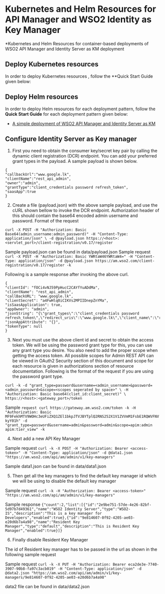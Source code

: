 # Kubernetes and Helm Resources for API Manager and WSO2 Identity as Key Manager

*Kubernetes and Helm Resources for container-based deployments of WSO2 API Manager and Identity Server as KM deployment

## Deploy Kubernetes resources

In order to deploy Kubernetes resources , follow the **Quick Start Guide
given below:

## Deploy Helm resources

In order to deploy Helm resources for each deployment pattern, follow the **Quick Start Guide** for each deployment pattern
given below:

* [A simple deployment of WSO2 API Manager and Identity Server as KM](advanced/am-is-pattern-1/README.md)

## Configure Identity Server as Key manager 

1.  First you need to obtain the consumer key/secret key pair by calling the dynamic client registration (DCR) endpoint. You can add your preferred grant types in the payload. A sample payload is shown below.
  ```
  {
  "callbackUrl":"www.google.lk",
  "clientName":"rest_api_admin",
  "owner":"admin",
  "grantType":"client_credentials password refresh_token",
  "saasApp":true
  }
```


2.  Create a file (payload.json) with the above sample payload, and use the cURL shown bellow to invoke the DCR endpoint. Authorization header of this should contain the base64 encoded admin username and password. Format of the request

  `
  curl -X POST -H "Authorization: Basic Base64(admin_username:admin_password)" -H "Content-Type: application/json"
  \ -d @payload.json https://<host>:<servlet_port>/client-registration/v0.17/register
  `
  
Sample payload.json can be found in data/payload.json
Sample request 
`
curl -X POST -H "Authorization: Basic YWRtaW46YWRtaW4=" -H "Content-Type: application/json" -d @payload.json https://am.wso2.com/client-registration/v0.17/register -k
`

Following is a sample response after invoking the above curl.
```
{
"clientId": "fOCi4vNJ59PpHucC2CAYfYuADdMa",
"clientName": "rest_api_admin",
"callBackURL": "www.google.lk",
"clientSecret": "a4FwHlq0iCIKVs2MPIIDnepZnYMa",
"isSaasApplication": true,
"appOwner": "admin",
"jsonString": "{\"grant_types\":\"client_credentials password refresh_token\",\"redirect_uris\":\"www.google.lk\",\"client_name\":\"rest_api_admin\"}",
"jsonAppAttribute": "{}",
"tokenType": null
}
```

3. Next you must use the above client id and secret to obtain the access token. We will be using the password grant type for this, you can use any grant type you desire. You also need to add the proper scope when getting the access token. All possible scopes for Admin REST API can be viewed in OAuth2 Security section of this document and scope for each resource is given in authorizations section of resource documentation. Following is the format of the request if you are using the password grant type.

`
curl -k -d "grant_type=password&username=<admin_username>&password=<admin_passowrd>&scope=<scopes seperated by space>"
\ -H "Authorization: Basic base64(cliet_id:client_secret)"
\ https://<host>:<gateway_port>/token
`

Sample 
`
request curl https://gateway.am.wso2.com/token -k -H "Authorization: Basic MF9FekhMTV9WOHc3eUFiZXQ1ZEl1bkpJTVJBYTplQ2RNS252X1V1ZVVmM1FsbE1RQWVFNVkyY01h" -d "grant_type=password&username=admin&password=admin&scope=apim:admin apim:tier_view" -k
`


4. Next add a new API Key Manager

Sample request 
`
curl -k -X POST -H "Authorization: Bearer <access-token>" -H "Content-Type: application/json" -d @data1.json "https://am.wso2.com/api/am/admin/v1/key-managers"
`

Sample data1.json can be found in data/data1.json


5. Then get all the key managers to find the default key manager id which we will be using to disable the default key manager

Sample request 
`
curl -k -H "Authorization: Bearer <access-token>" "https://am.wso2.com/api/am/admin/v1/key-managers"
`

Sample response 
`
{"count":2,"list":[{"id":"2e9be751-57de-4e26-82bf-5d97b7d49361","name":"WSO2 Identity Server","type":"WSO2-IS","description":"This is a key manager for Developers","enabled":true},{"id":"9e814607-0f92-4205-ae03-e20d6b7a4a98","name":"Resident Key Manager","type":"default","description":"This is Resident Key Manager","enabled":true}]}
`


6. Finally disable Resident Key Manager 

The id of Resident key manager has to be passed in the url as shown in the following sample request

Sample request 
`
curl -k -X PUT -H "Authorization: Bearer eca2de3e-7740-3907-90b8-fa97c3acb019" -H "Content-Type: application/json" -d @data2.json "https://am.wso2.com/api/am/admin/v1/key-managers/9e814607-0f92-4205-ae03-e20d6b7a4a98"
`

data2 file can be found in data/data2.json 




  
